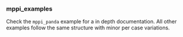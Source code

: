 ### mppi_examples

Check the `mppi_panda` example for a in depth documentation. 
All other examples follow the same structure with minor per case variations.